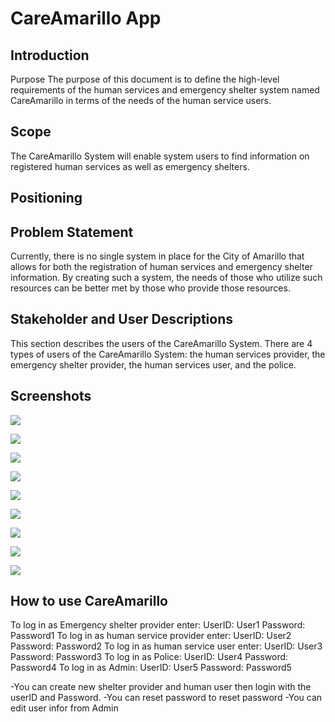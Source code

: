 # CareAmarillo App

## Introduction
Purpose
The purpose of this document is to define the high-level requirements of the human services and emergency shelter system named CareAmarillo in terms of the needs of the human service users.
## Scope
The CareAmarillo System will enable system users to find information on registered human services as well as emergency shelters.
## Positioning
## Problem Statement
Currently, there is no single system in place for the City of Amarillo that allows for both the registration of human services and emergency shelter information.  By creating such a system, the needs of those who utilize such resources can be better met by those who provide those resources.
## Stakeholder and User Descriptions
This section describes the users of the CareAmarillo System. There are 4 types of users of the CareAmarillo System: the human services provider, the emergency shelter provider, the human services user, and the police.

## Screenshots
![](https://github.com/Aldarraji/2019amarilloClass/blob/master/Page1%2012_19_2019%202_37_50%20PM.png)

![](https://github.com/Aldarraji/2019amarilloClass/blob/master/Page2%2012_19_2019%202_41_27%20PM.png)

![](https://github.com/Aldarraji/2019amarilloClass/blob/master/Page3%2012_19_2019%202_41_20%20PM.png)

![](https://github.com/Aldarraji/2019amarilloClass/blob/master/Page4%2012_19_2019%202_38_41%20PM.png)

![](https://github.com/Aldarraji/2019amarilloClass/blob/master/Page5%2012_19_2019%202_39_21%20PM.png)

![](https://github.com/Aldarraji/2019amarilloClass/blob/master/Page5%2012_19_2019%202_47_21%20PM.png)

![](https://github.com/Aldarraji/2019amarilloClass/blob/master/Page6%2012_19_2019%202_40_05%20PM.png)

![](https://github.com/Aldarraji/2019amarilloClass/blob/master/Page7%2012_19_2019%202_40_28%20PM.png)

![](https://github.com/Aldarraji/2019amarilloClass/blob/master/Page8%2012_19_2019%202_40_59%20PM.png)

## How to use CareAmarillo 
To log in as Emergency shelter provider enter: UserID: User1 Password: Password1 
To log in as human service provider enter: UserID: User2 Password: Password2 
To log in as human service user enter: UserID: User3 Password: Password3 
To log in as Police: UserID: User4 Password: Password4 
To log in as Admin: UserID: User5 Password: Password5 
 
-You can create new shelter provider and human user then login with the userID 
and Password. 
-You can reset password to reset password 
-You can edit user infor from Admin 

